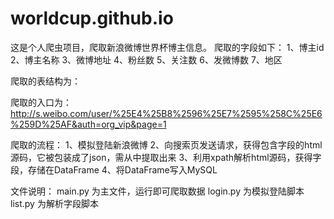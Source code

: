 # worldcup.github.io

这是个人爬虫项目，爬取新浪微博世界杯博主信息。
爬取的字段如下：
1、博主id
2、博主名称
3、微博地址
4、粉丝数
5、关注数
6、发微博数
7、地区

爬取的表结构为：

爬取的入口为：
http://s.weibo.com/user/%25E4%25B8%2596%25E7%2595%258C%25E6%259D%25AF&auth=org_vip&page=1

爬取的流程：
1、模拟登陆新浪微博
2、向搜索页发送请求，获得包含字段的html源码，它被包装成了json，需从中提取出来
3、利用xpath解析html源码，获得字段，存储在DataFrame
4、将DataFrame写入MySQL

文件说明：
main.py 为主文件，运行即可爬取数据
login.py 为模拟登陆脚本
list.py 为解析字段脚本
